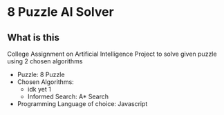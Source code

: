 # 8 Puzzle AI Solver

## What is this
College Assignment on Artificial Intelligence Project to solve given puzzle using 2 chosen algorithms
- Puzzle: 8 Puzzle
- Chosen Algorithms:
    - idk yet 1
    - Informed Search: A* Search
- Programming Language of choice: Javascript
